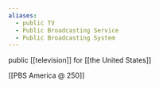 ```yaml
---
aliases:
  - public TV
  - Public Broadcasting Service
  - Public Broadcasting System
---
```

public [[television]] for [[the United States]] 

[[PBS America @ 250]] 